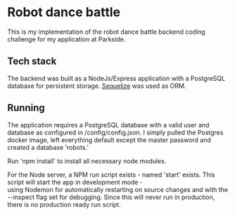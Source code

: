 # Robot dance battle
This is my implementation of the robot dance battle backend coding challenge for my application at Parkside. 
## Tech stack
The backend was built as a NodeJs/Express application with a PostgreSQL database for persistent storage.
 [Sequelize](https://sequelize.org) was used as ORM. 
 
 ## Running
 The application requires a PostgreSQL database with a valid user and database as configured in /config/config.json. 
 I simply pulled the Postgres docker image, left everything default except the master password and created a database 'robots.'
 
 Run 'npm install' to install all necessary node modules. 
 
 For the Node server, a NPM run script exists - named 'start' exists. This script will start the app in development mode -  
 using Nodemon for automatically restarting on source changes and with the --inspect flag set for debugging. Since this 
 will never run in production, there is no production ready run script. 
